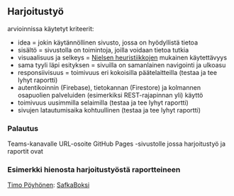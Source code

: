 ## Harjoitustyö
arvioinnissa käytetyt kriteerit:
- idea = jokin käytännöllinen sivusto, jossa on hyödyllistä tietoa
- sisältö = sivustolla on toimintoja, joilla voidaan tietoa tutkia
- visuaalisuus ja selkeys = [Nielsen heuristiikkojen](https://www.nngroup.com/articles/ten-usability-heuristics) mukainen käytettävyys
- sama tyyli läpi esityksen = sivuilla on samanlainen navigointi ja ulkoasu
- responsiivisuus = toimivuus eri kokoisilla päätelaitteilla (testaa ja tee lyhyt raportti)
- autentikoinnin (Firebase), tietokannan (Firestore) ja kolmannen osapuolien palveluiden (esimerkiksi REST-rajapinnan yli) käyttö
- toimivuus uusimmilla selaimilla (testaa ja tee lyhyt raportti)
- sivujen latautumisaika kohtuullinen (testaa ja tee lyhyt raportti)

### Palautus
Teams-kanavalle URL-osoite GitHub Pages -sivustolle jossa harjoitustyö ja raportit ovat

### Esimerkki hienosta harjoitustyöstä raportteineen

[Timo Pöyhönen](https://github.com/TimoPoyhonen): [SafkaBoksi](https://timopoyhonen.github.io/DIG001AS3A-3002/harjoitustyo.html)
